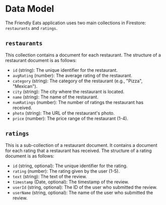 # Data Model

The Friendly Eats application uses two main collections in Firestore: `restaurants` and `ratings`.

## `restaurants`

This collection contains a document for each restaurant. The structure of a restaurant document is as follows:

*   `id` (string): The unique identifier for the restaurant.
*   `avgRating` (number): The average rating of the restaurant.
*   `category` (string): The category of the restaurant (e.g., "Pizza", "Mexican").
*   `city` (string): The city where the restaurant is located.
*   `name` (string): The name of the restaurant.
*   `numRatings` (number): The number of ratings the restaurant has received.
*   `photo` (string): The URL of the restaurant's photo.
*   `price` (number): The price range of the restaurant (1-4).

## `ratings`

This is a sub-collection of a restaurant document. It contains a document for each rating that a restaurant has received. The structure of a rating document is as follows:

*   `id` (string, optional): The unique identifier for the rating.
*   `rating` (number): The rating given by the user (1-5).
*   `text` (string): The text of the review.
*   `timestamp` (Date, optional): The timestamp of the review.
*   `userId` (string, optional): The ID of the user who submitted the review.
*   `userName` (string, optional): The name of the user who submitted the review.
